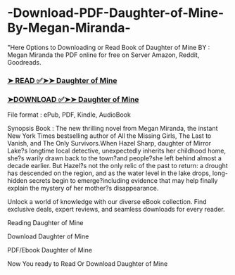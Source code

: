 # -Download-PDF-Daughter-of-Mine-By-Megan-Miranda-

"Here Options to Downloading or Read Book of Daughter of Mine BY : Megan Miranda the PDF online for free on Server Amazon, Reddit, Goodreads.

### [➤ READ ✅➤➤ Daughter of Mine](https://en.ebooksteach.xyz/?book=176443330-daughter-of-mine)
### [➤DOWNLOAD ✅➤➤ Daughter of Mine](https://en.ebooksteach.xyz/?book=176443330-daughter-of-mine)

File format : ePub, PDF, Kindle, AudioBook

Synopsis Book : The new thrilling novel from Megan Miranda, the instant New York Times bestselling author of All the Missing Girls, The Last to Vanish, and The Only Survivors.When Hazel Sharp, daughter of Mirror Lake?s longtime local detective, unexpectedly inherits her childhood home, she?s warily drawn back to the town?and people?she left behind almost a decade earlier. But Hazel?s not the only relic of the past to return: a drought has descended on the region, and as the water level in the lake drops, long-hidden secrets begin to emerge?including evidence that may help finally explain the mystery of her mother?s disappearance.

Unlock a world of knowledge with our diverse eBook collection. Find exclusive deals, expert reviews, and seamless downloads for every reader.

Reading Daughter of Mine

Download Daughter of Mine

PDF/Ebook Daughter of Mine

Now You ready to Read Or Download Daughter of Mine
